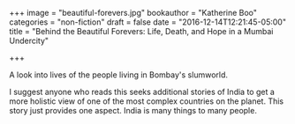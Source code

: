 +++
image = "beautiful-forevers.jpg"
bookauthor = "Katherine Boo"
categories = "non-fiction"
draft = false
date = "2016-12-14T12:21:45-05:00"
title = "Behind the Beautiful Forevers: Life, Death, and Hope in a Mumbai Undercity"

+++

A look into lives of the people living in Bombay's slumworld.

I suggest anyone who reads this seeks additional stories of India to get a more holistic view of one of the most complex countries on the planet. This story just provides one aspect. India is many things to many people.

